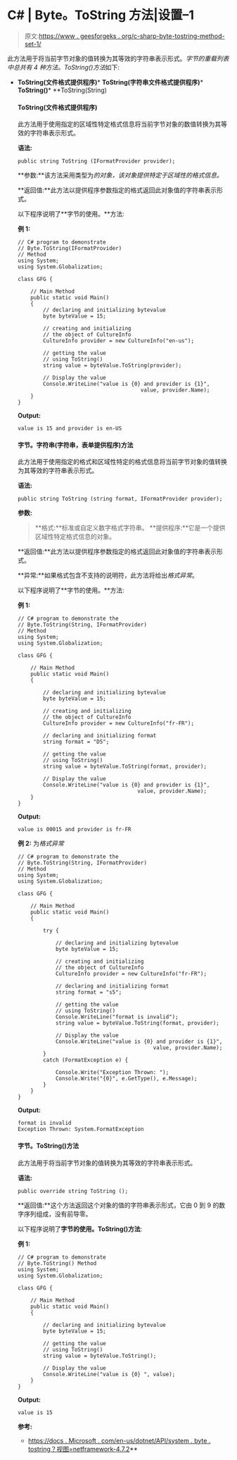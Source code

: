 # C# | Byte。ToString 方法|设置–1

> 原文:[https://www . geesforgeks . org/c-sharp-byte-tostring-method-set-1/](https://www.geeksforgeeks.org/c-sharp-byte-tostring-method-set-1/)

此方法用于将当前字节对象的值转换为其等效的字符串表示形式。*字节的重载列表中总共有 4 种方法。ToString()方法*如下:

*   **ToString(文件格式提供程序)***   **ToString(字符串文件格式提供程序)***   **ToString()***   **ToString(String)

    #### ToString(文件格式提供程序)

    此方法用于使用指定的区域性特定格式信息将当前字节对象的数值转换为其等效的字符串表示形式。

    **语法:**

    ```
    public string ToString (IFormatProvider provider);
    ```

    **参数:**该方法采用类型为*的对象，该对象提供特定于区域性的格式信息。*

    **返回值:**此方法以提供程序参数指定的格式返回此对象值的字符串表示形式。

    以下程序说明了**字节的使用。**方法:

    **例 1:**

    ```
    // C# program to demonstrate
    // Byte.ToString(IFormatProvider)
    // Method
    using System;
    using System.Globalization;

    class GFG {

        // Main Method
        public static void Main()
        {
            // declaring and initializing bytevalue
            byte byteValue = 15;

            // creating and initializing 
            // the object of CultureInfo
            CultureInfo provider = new CultureInfo("en-us");

            // getting the value
            // using ToString()
            string value = byteValue.ToString(provider);

            // Display the value
            Console.WriteLine("value is {0} and provider is {1}",
                                           value, provider.Name);
        }
    }
    ```

    **Output:**

    ```
    value is 15 and provider is en-US

    ```

    #### 字节。字符串(字符串，表单提供程序)方法

    此方法用于使用指定的格式和区域性特定的格式信息将当前字节对象的值转换为其等效的字符串表示形式。

    **语法:**

    ```
    public string ToString (string format, IFormatProvider provider);
    ```

    **参数:**

    > **格式:**标准或自定义数字格式字符串。
    > **提供程序:**它是一个提供区域性特定格式信息的对象。

    **返回值:**此方法以提供程序参数指定的格式返回此对象值的字符串表示形式。

    **异常:**如果格式包含不支持的说明符，此方法将给出*格式异常*。

    以下程序说明了**字节的使用。**方法:

    **例 1:**

    ```
    // C# program to demonstrate the
    // Byte.ToString(String, IFormatProvider)
    // Method
    using System;
    using System.Globalization;

    class GFG {

        // Main Method
        public static void Main()
        {

            // declaring and initializing bytevalue
            byte byteValue = 15;

            // creating and initializing 
            // the object of CultureInfo
            CultureInfo provider = new CultureInfo("fr-FR");

            // declaring and initializing format
            string format = "D5";

            // getting the value
            // using ToString()
            string value = byteValue.ToString(format, provider);

            // Display the value
            Console.WriteLine("value is {0} and provider is {1}",
                                          value, provider.Name);
        }
    }
    ```

    **Output:**

    ```
    value is 00015 and provider is fr-FR

    ```

    **例 2:** 为*格式异常*

    ```
    // C# program to demonstrate the
    // Byte.ToString(String, IFormatProvider)
    // Method
    using System;
    using System.Globalization;

    class GFG {

        // Main Method
        public static void Main()
        {

            try {

                // declaring and initializing bytevalue
                byte byteValue = 15;

                // creating and initializing
                // the object of CultureInfo
                CultureInfo provider = new CultureInfo("fr-FR");

                // declaring and initializing format
                string format = "s5";

                // getting the value
                // using ToString()
                Console.WriteLine("format is invalid");
                string value = byteValue.ToString(format, provider);

                // Display the value
                Console.WriteLine("value is {0} and provider is {1}",
                                               value, provider.Name);
            }
            catch (FormatException e) {

                Console.Write("Exception Thrown: ");
                Console.Write("{0}", e.GetType(), e.Message);
            }
        }
    }
    ```

    **Output:**

    ```
    format is invalid
    Exception Thrown: System.FormatException

    ```

    #### 字节。ToString()方法

    此方法用于将当前字节对象的值转换为其等效的字符串表示形式。

    **语法:**

    ```
    public override string ToString ();
    ```

    **返回值:**这个方法返回这个对象的值的字符串表示形式，它由 0 到 9 的数字序列组成，没有前导零。

    以下程序说明了**字节的使用。ToString()方法**:

    **例 1:**

    ```
    // C# program to demonstrate
    // Byte.ToString() Method
    using System;
    using System.Globalization;

    class GFG {

        // Main Method
        public static void Main()
        {

            // declaring and initializing bytevalue
            byte byteValue = 15;

            // getting the value
            // using ToString()
            string value = byteValue.ToString();

            // Display the value
            Console.WriteLine("value is {0} ", value);
        }
    }
    ```

    **Output:**

    ```
    value is 15

    ```

    **参考:**

    *   [https://docs . Microsoft . com/en-us/dotnet/API/system . byte . tostring？视图=netframework-4.7.2](https://docs.microsoft.com/en-us/dotnet/api/system.byte.tostring?view=netframework-4.7.2)**
